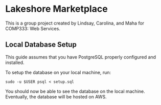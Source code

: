 # Lakeshore Marketplace

This is a group project created by Lindsay, Carolina, and Maha for COMP333: Web Services.

## Local Database Setup

This guide assumes that you have PostgreSQL properly configured and installed.

To setup the database on your local machine, run: 
```
sudo -u $USER psql < setup.sql
```

You should now be able to see the database on the local machine. Eventually, the database will be hosted on AWS.
